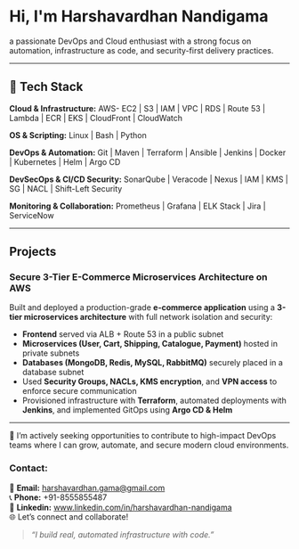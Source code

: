# Hi, I'm Harshavardhan Nandigama
a passionate DevOps and Cloud enthusiast with a strong focus on automation, infrastructure as code, and security-first delivery practices.

---

## 🧰 Tech Stack

**Cloud & Infrastructure:**  AWS- EC2 | S3 | IAM | VPC | RDS | Route 53 | Lambda | ECR | EKS | CloudFront | CloudWatch

**OS & Scripting:** Linux | Bash | Python 

**DevOps & Automation:**  Git | Maven | Terraform | Ansible | Jenkins | Docker | Kubernetes | Helm | Argo CD

**DevSecOps & CI/CD Security:** SonarQube | Veracode | Nexus | IAM | KMS | SG | NACL | Shift-Left Security

**Monitoring & Collaboration:** Prometheus | Grafana | ELK Stack | Jira | ServiceNow

---

##  Projects

### Secure 3-Tier E-Commerce Microservices Architecture on AWS

Built and deployed a production-grade **e-commerce application** using a **3-tier microservices architecture** with full network isolation and security:
- **Frontend** served via ALB + Route 53 in a public subnet
- **Microservices (User, Cart, Shipping, Catalogue, Payment)** hosted in private subnets
- **Databases (MongoDB, Redis, MySQL, RabbitMQ)** securely placed in a database subnet
- Used **Security Groups, NACLs, KMS encryption**, and **VPN access** to enforce secure communication
- Provisioned infrastructure with **Terraform**, automated deployments with **Jenkins**, and implemented GitOps using **Argo CD & Helm**

---

📩 I’m actively seeking opportunities to contribute to high-impact DevOps teams where I can grow, automate, and secure modern cloud environments.

### Contact:

📧 **Email:** harshavardhan.gama@gmail.com  
📞 **Phone:** +91-8555855487  
🔗 **Linkedin:** www.linkedin.com/in/harshavardhan-nandigama  
🌐 Let’s connect and collaborate!


> *“I build real, automated infrastructure with code.”*
